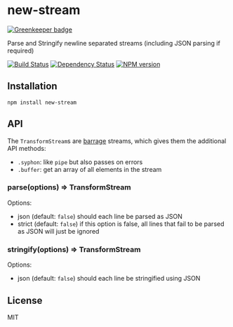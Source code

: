 # new-stream

[![Greenkeeper badge](https://badges.greenkeeper.io/ForbesLindesay/new-stream.svg)](https://greenkeeper.io/)

Parse and Stringify newline separated streams (including JSON parsing if required)

[![Build Status](https://img.shields.io/travis/ForbesLindesay/new-stream/master.svg)](https://travis-ci.org/ForbesLindesay/new-stream)
[![Dependency Status](https://img.shields.io/david/ForbesLindesay/new-stream.svg)](https://david-dm.org/ForbesLindesay/new-stream)
[![NPM version](https://img.shields.io/npm/v/new-stream.svg)](https://www.npmjs.com/package/new-stream)

## Installation

    npm install new-stream

## API

The `TransformStream`s are [barrage](https://github.com/ForbesLindesay/barrage) streams, which gives them the additional API methods:

 - `.syphon`: like `pipe` but also passes on errors
 - `.buffer`: get an array of all elements in the stream

### parse(options) => TransformStream

Options:

 - json (default: `false`) should each line be parsed as JSON
 - strict (default: `false`) if this option is false, all lines that fail to be parsed as JSON will just be ignored

### stringify(options) => TransformStream

Options:

 - json (default: `false`) should each line be stringified using JSON

## License

  MIT